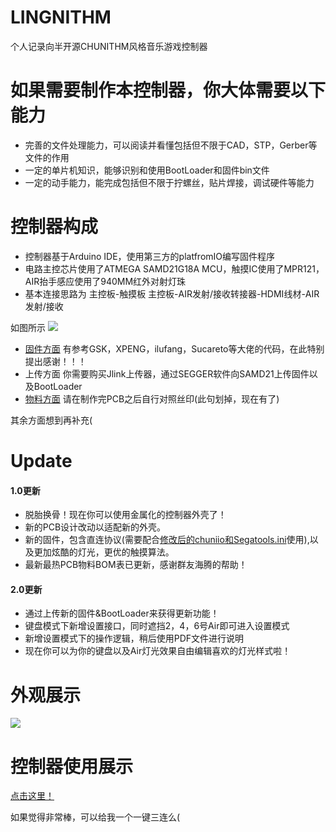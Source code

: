 # LINGNITHM
个人记录向半开源CHUNITHM风格音乐游戏控制器

# 如果需要制作本控制器，你大体需要以下能力
* 完善的文件处理能力，可以阅读并看懂包括但不限于CAD，STP，Gerber等文件的作用
* 一定的单片机知识，能够识别和使用BootLoader和固件bin文件
* 一定的动手能力，能完成包括但不限于拧螺丝，贴片焊接，调试硬件等能力

# 控制器构成
* 控制器基于Arduino IDE，使用第三方的platfromIO编写固件程序
* 电路主控芯片使用了ATMEGA SAMD21G18A MCU，触摸IC使用了MPR121，AIR抬手感应使用了940MM红外对射灯珠
* 基本连接思路为 主控板-触摸板   主控板-AIR发射/接收转接器-HDMI线材-AIR发射/接收

如图所示
![](https://github.com/SeasonWings/LINGNITHM/blob/main/picture/%E5%86%85%E9%83%A8%E6%9E%84%E9%80%A0.jpg)
                
* [固件方面](https://github.com/SeasonWings/LINGNITHM/tree/main/BootLoader%26Firmware) 有参考GSK，XPENG，ilufang，Sucareto等大佬的代码，在此特别提出感谢！！！
* 上传方面 你需要购买Jlink上传器，通过SEGGER软件向SAMD21上传固件以及BootLoader
* [物料方面](https://github.com/SeasonWings/LINGNITHM/blob/main/PCB%20Gerber%E5%88%B6%E7%89%88%E6%96%87%E4%BB%B61.1/PCB%E7%89%A9%E6%96%99BOM%E8%A1%A8.xlsx) 请在制作完PCB之后自行对照丝印(此句划掉，现在有了)

其余方面想到再补充(

# Update

#### 1.0更新
  * 脱胎换骨！现在你可以使用金属化的控制器外壳了！
  * 新的PCB设计改动以适配新的外壳。
  * 新的固件，包含直连协议(需要配合[修改后的chuniio和Segatools.ini](https://github.com/SeasonWings/LINGNITHM/tree/main/BootLoader%26Firmware/1.0%20Ver/chuniio%26Segatools "请务必将你的控制器设备放在COM1端口上！")使用),以及更加炫酷的灯光，更优的触摸算法。
  * 最新最热PCB物料BOM表已更新，感谢群友海腾的帮助！

#### 2.0更新
  * 通过上传新的固件&BootLoader来获得更新功能！
  * 键盘模式下新增设置接口，同时遮挡2，4，6号Air即可进入设置模式
  * 新增设置模式下的操作逻辑，稍后使用PDF文件进行说明
  * 现在你可以为你的键盘以及Air灯光效果自由编辑喜欢的灯光样式啦！

# 外观展示
![](https://github.com/SeasonWings/LINGNITHM/blob/main/picture/%E5%A4%96%E8%A7%821.jpg)

# 控制器使用展示
[点击这里！](https://www.bilibili.com/video/BV1Qm4y1Z7ms/ "你会给两个圆圆的硬币对么？")

如果觉得非常棒，可以给我一个一键三连么(
